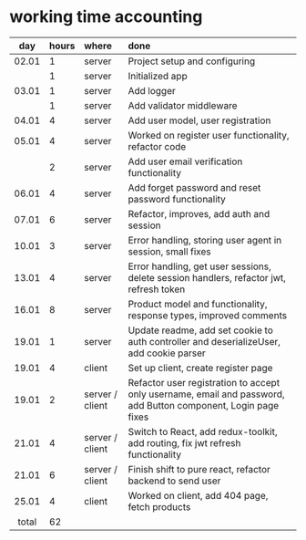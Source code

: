 
# working time accounting

|  day  | hours | where           | done                                                                                                           |
|:-----:|:------|:----------------|:---------------------------------------------------------------------------------------------------------------|
| 02.01 | 1     | server          | Project setup and configuring                                                                                  |
|       | 1     | server          | Initialized app                                                                                                |
| 03.01 | 1     | server          | Add logger                                                                                                     |
|       | 1     | server          | Add validator middleware                                                                                       |
| 04.01 | 4     | server          | Add user model, user registration                                                                              |
| 05.01 | 4     | server          | Worked on register user functionality, refactor code                                                           |
|       | 2     | server          | Add user email verification functionality                                                                      |
| 06.01 | 4     | server          | Add forget password and reset password functionality                                                           |
| 07.01 | 6     | server          | Refactor, improves, add auth and session                                                                       |
| 10.01 | 3     | server          | Error handling, storing user agent in session, small fixes                                                     |
| 13.01 | 4     | server          | Error handling, get user sessions, delete session handlers, refactor jwt, refresh token                        |
| 16.01 | 8     | server          | Product model and functionality, response types, improved comments                                             |
| 19.01 | 1     | server          | Update readme, add set cookie to auth controller and deserializeUser, add cookie parser                        |
| 19.01 | 4     | client          | Set up client, create register page                                                                            |
| 19.01 | 2     | server / client | Refactor user registration to accept only username, email and password, add Button component, Login page fixes |
| 21.01 | 4     | server / client | Switch to React, add redux-toolkit, add routing, fix jwt refresh functionality                                 |
| 21.01 | 6     | server / client | Finish shift to pure react, refactor backend to send user                                                      |
| 25.01 | 4     | client          | Worked on client, add 404 page, fetch products                                                                 |
| total | 62    | 
